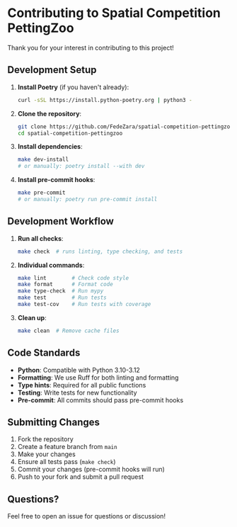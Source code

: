 # Contributing to Spatial Competition PettingZoo

Thank you for your interest in contributing to this project!

## Development Setup

1. **Install Poetry** (if you haven't already):
   ```bash
   curl -sSL https://install.python-poetry.org | python3 -
   ```

2. **Clone the repository**:
   ```bash
   git clone https://github.com/FedeZara/spatial-competition-pettingzoo.git
   cd spatial-competition-pettingzoo
   ```

3. **Install dependencies**:
   ```bash
   make dev-install
   # or manually: poetry install --with dev
   ```

4. **Install pre-commit hooks**:
   ```bash
   make pre-commit
   # or manually: poetry run pre-commit install
   ```

## Development Workflow

1. **Run all checks**:
   ```bash
   make check  # runs linting, type checking, and tests
   ```

2. **Individual commands**:
   ```bash
   make lint        # Check code style
   make format      # Format code
   make type-check  # Run mypy
   make test        # Run tests
   make test-cov    # Run tests with coverage
   ```

3. **Clean up**:
   ```bash
   make clean  # Remove cache files
   ```

## Code Standards

- **Python**: Compatible with Python 3.10-3.12
- **Formatting**: We use Ruff for both linting and formatting
- **Type hints**: Required for all public functions
- **Testing**: Write tests for new functionality
- **Pre-commit**: All commits should pass pre-commit hooks

## Submitting Changes

1. Fork the repository
2. Create a feature branch from `main`
3. Make your changes
4. Ensure all tests pass (`make check`)
5. Commit your changes (pre-commit hooks will run)
6. Push to your fork and submit a pull request

## Questions?

Feel free to open an issue for questions or discussion!
